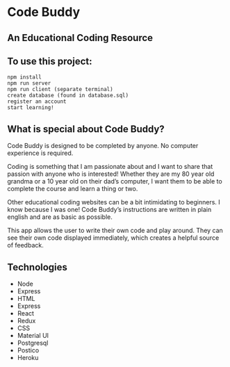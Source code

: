 # Code Buddy
## An Educational Coding Resource

## To use this project:

```
npm install
npm run server
npm run client (separate terminal)
create database (found in database.sql)
register an account
start learning!

```

## What is special about Code Buddy?

Code Buddy is designed to be completed by anyone. No computer experience is required.

Coding is something that I am passionate about and I want to share that passion with anyone who is interested! Whether they are my 80 year old grandma or a 10 year old on their dad’s computer, I want them to be able to complete the course and learn a thing or two. 

Other educational coding websites can be a bit intimidating to beginners. I know because I was one! Code Buddy’s instructions are written in plain english and are as basic as possible.

This app allows the user to write their own code and play around. They can
see their own code displayed immediately, which creates a helpful source of feedback.

## Technologies

- Node
- Express
- HTML
- Express
- React
- Redux
- CSS
- Material UI
- Postgresql
- Postico
- Heroku

